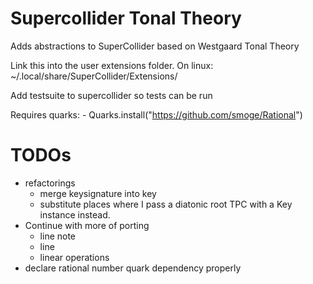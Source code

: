 # Supercollider Tonal Theory

Adds abstractions to SuperCollider based on Westgaard Tonal Theory

Link this into the user extensions folder. On linux: 	~/.local/share/SuperCollider/Extensions/

Add testsuite to supercollider so tests can be run

Requires quarks:
	- Quarks.install("https://github.com/smoge/Rational")

# TODOs

- refactorings
	- merge keysignature into key
	- substitute places where I pass a diatonic root TPC with a Key instance instead.
- Continue with more of porting
	- line note
	- line
	- linear operations
- declare rational number quark dependency properly
